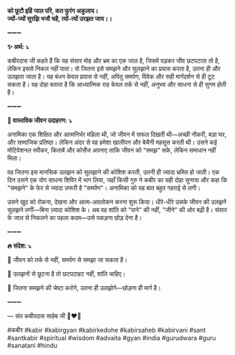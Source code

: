 **को छूटौ इहिं जाल परि, कत फुरंग अकुलाय। \
ज्यों-ज्यों सुरझि भजौ चहै, त्यों-त्यों उरझत जाय।।**

➖➖➖

**✨ अर्थ: ⤵**

कबीरदास जी कहते हैं कि यह संसार मोह और भ्रम का एक जाल है, जिसमें पड़कर जीव छटपटाता तो है, लेकिन इससे निकल नहीं पाता। वो जितना इसे समझने और सुलझाने का प्रयास करता है, उतना ही और उलझता जाता है। यह बंधन केवल प्रयास से नहीं, अपितु समर्पण, विवेक और सही मार्गदर्शन से ही टूट सकता है। यह दोहा बताता है कि आध्यात्मिक राह केवल तर्क से नहीं, अनुभव और साधना से ही सुगम होती है।

➖➖➖

**🌾 वास्तविक जीवन उदाहरण: ⤵**

अनामिका एक शिक्षित और आत्मनिर्भर महिला थी, जो जीवन में सफल दिखती थी—अच्छी नौकरी, बड़ा घर, और सामाजिक प्रतिष्ठा। लेकिन अंदर से वह हमेशा खालीपन और बेचैनी महसूस करती थी। उसने कई मोटिवेशनल स्पीकर, किताबें और कोर्सेज अपनाए ताकि जीवन को “समझ” सके, लेकिन समाधान नहीं मिला।

वह जितना इस मानसिक उलझन को सुलझाने की कोशिश करती, उतनी ही ज्यादा भ्रमित हो जाती। एक दिन उसने एक योग साधना शिविर में भाग लिया, जहाँ किसी गुरु ने कबीर का यही दोहा सुनाया और कहा कि "समझने" के फेर से ज्यादा ज़रूरी है "समर्पण"। अनामिका को यह बात बहुत गहराई से लगी।

उसने खुद को रोकना, देखना और आत्म-अवलोकन करना शुरू किया। धीरे-धीरे उसके जीवन की उलझनें सुलझने लगीं—बिना ज़्यादा कोशिश के। अब वह शांति को "पाने" की नहीं, "जीने" की ओर बढ़ी है। संसार के जाल से निकलने का पहला कदम—उसे पकड़ना छोड़ देना है।

➖➖➖

**🔥 संदेश: ⤵**

📌 जीवन को तर्क से नहीं, समर्पण से समझा जा सकता है।

📌 उलझनों से छूटना है तो छटपटाहट नहीं, शांति चाहिए।

📌 जितना समझने की चेष्टा करोगे, उतना ही उलझोगे—छोड़ना ही मार्ग है।

➖➖➖

— संत कबीरदास साहेब जी 🙏❤️💯

#कबीर #kabir #kabirgyan #kabirkedohe #kabirsaheb #kabirvani #sant #santkabir #spiritual #wisdom #advaita #gyan #india #gurudwara #guru #sanatani #hindu
